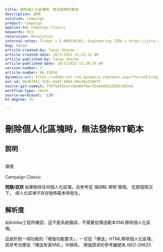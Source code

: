 ```yaml
---
title: 刪除個人化區塊時，無法發佈RT範本
description: 說明
solution: Campaign
product: Campaign
applies-to: Campaign Classic
keywords: KCS
resolution: Resolution
internal-notes: Ticket = E-000143381, Engineering JIRA = https://jira.corp.adobe.com/browse/NEO-26451 , Enhancement = https://jira.corp.adobe.com/browse/NEO-26451
bug: false
article-created-by: Tanay Sharma .
article-created-date: 10/3/2022 11:22:21 AM
article-published-by: Tanay Sharma .
article-published-date: 10/3/2022 11:29:39 AM
version-number: 3
article-number: KA-15910
dynamics-url: https://adobe-ent.crm.dynamics.com/main.aspx?forceUCI=1&pagetype=entityrecord&etn=knowledgearticle&id=d692f7a0-0d43-ed11-bba2-0022480868ff
exl-id: 9bd8745c-320c-4a07-8094-60e38a31687f
source-git-commit: 7f0f5035ea7cebd60f6ec7bda9de6225b6c602a4
workflow-type: tm+mt
source-wordcount: '130'
ht-degree: 3%

---
```


# 刪除個人化區塊時，無法發佈RT範本

## 說明

<br>環境<br><br>
Campaign Classic


<b>問題/症狀</b>
如果刪除任何個人化區塊，且參考從 *階段*&#x200B;和 *開發* 環境。 在那個情況下， *個人化區塊不存在*&#x200B;發佈範本時發生。


## 解析度


如Adobe工程所確認，這不是系統錯誤，不需要從傳送範本XML移除個人化區塊。

這是針對一項功能的「增強功能要求」，一旦從「傳送」HTML移除個人化區塊，其參考也應從「傳送來源XML」中移除。 增強請求的參考編號為 *NEO-26625*.
